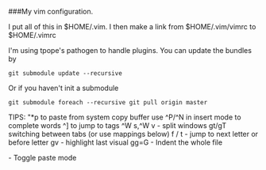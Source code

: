###My vim configuration.

I put all of this in $HOME/.vim.  I then make a link from $HOME/.vim/vimrc to $HOME/.vimrc

I'm using tpope's pathogen to handle plugins.
You can update the bundles by

```git submodule update --recursive```

Or if you haven't init a submodule

```git submodule foreach --recursive git pull origin master```


TIPS:
  "*p to paste from system copy buffer
  use ^P/^N in insert mode to complete words
  ^] to jump to tags
  ^W s,^W v - split windows
  gt/gT switching between tabs (or use mappings below)
  f<letter> / t<letter> - jump to next letter or before letter
  gv - highlight last visual
  gg=G - Indent the whole file

  <F5> - Toggle paste mode

